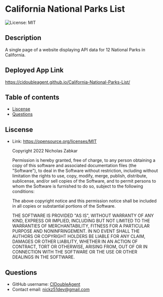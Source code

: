 # California National Parks List
![License: MIT](https://img.shields.io/badge/License-MIT-yellow.svg)
## Description
A single page of a website displaying API data for 12 National Parks in California.
## Deployed App Link
https://cidoubleagent.github.io/California-National-Parks-List/
## Table of contents
* [Liscense](#liscense)
* [Questions](#questions)
## Liscense
* Link: https://opensource.org/licenses/MIT  

    Copyright 2022 Nicholas Zabkar

    Permission is hereby granted, free of charge, to any person obtaining 
    a copy of this software and associated documentation files 
    (the "Software"), to deal in the Software without restriction, 
    including without limitation the rights to use, copy, modify, merge, 
    publish, distribute, sublicense, and/or sell copies of the Software, 
    and to permit persons to whom the Software is furnished to do so, 
    subject to the following conditions:

    The above copyright notice and this permission notice shall be included 
    in all copies or substantial portions of the Software.

    THE SOFTWARE IS PROVIDED "AS IS", WITHOUT WARRANTY OF ANY KIND, 
    EXPRESS OR IMPLIED, INCLUDING BUT NOT LIMITED TO THE WARRANTIES OF 
    MERCHANTABILITY, FITNESS FOR A PARTICULAR PURPOSE AND NONINFRINGEMENT. 
    IN NO EVENT SHALL THE AUTHORS OR COPYRIGHT HOLDERS BE LIABLE FOR ANY 
    CLAIM, DAMAGES OR OTHER LIABILITY, WHETHER IN AN ACTION OF CONTRACT, 
    TORT OR OTHERWISE, ARISING FROM, OUT OF OR IN CONNECTION WITH THE 
    SOFTWARE OR THE USE OR OTHER DEALINGS IN THE SOFTWARE.
## Questions
* GitHub username: [CIDoubleAgent](https://github.com/CIDoubleAgent)
* Contact email: nickz51dev@gmail.com